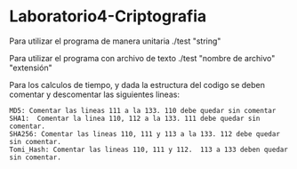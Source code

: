 # Laboratorio4-Criptografia

Para utilizar el programa de manera unitaria ./test "string"

Para utilizar el programa con archivo de texto ./test "nombre de archivo" "extensión"

Para los calculos de tiempo, y dada la estructura del codigo se deben comentar y descomentar las siguientes lineas:

	MD5: Comentar las lineas 111 a la 133. 110 debe quedar sin comentar
  	SHA1:  Comentar la linea 110, 112 a la 133. 111 debe quedar sin comentar.
  	SHA256: Comentar las lineas 110, 111 y 113 a la 133. 112 debe quedar sin comentar.
  	Tomi_Hash: Comentar las lineas 110, 111 y 112.  113 a 133 deben quedar sin comentar.
